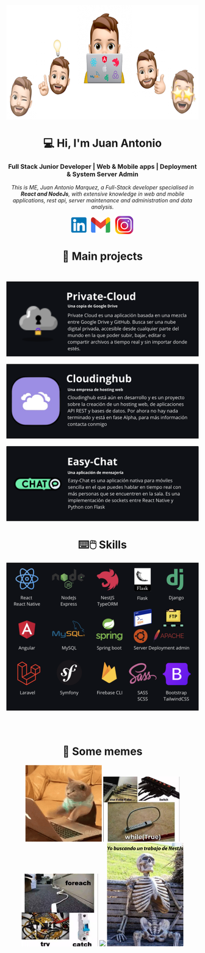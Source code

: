 <p align="center">
  <img src="https://github.com/ByMarqueZz/ByMarqueZz/blob/main/img/fondo-header3pegas.png" height="300">
</p>
<h1 align="center">💻 Hi, I'm Juan Antonio</h1>
<h3 align="center">
  Full Stack Junior Developer | Web & Mobile apps | Deployment & System Server Admin
</h3>
<p align="center">
  <em>This is ME, Juan Antonio Marquez, a Full-Stack developer specialised in <b>React and NodeJs</b>, with extensive knowledge in web and mobile applications, rest api, server maintenance and administration and data analysis.</em>
</p>

<p align="center">
  <a href="https://www.linkedin.com/in/juan-antonio-marquez/" target="_blank"><img align="center" src="https://github.com/ByMarqueZz/ByMarqueZz/blob/main/img/174857.png" alt="linkedin" height="40" width="40"/></a>&nbsp;&nbsp;
   <a href = "mailto: bymarquezz2@gmail.com"><img align="center" src="https://github.com/ByMarqueZz/ByMarqueZz/blob/main/img/Gmail_icon_(2020).svg.png" height="40" width="50" alt="gmail"/></a>&nbsp;&nbsp;
  <a href="https://www.instagram.com/maarquez_10?igsh=MTQzbW11MTEyajJ0dw%3D%3D&utm_source=qr" target="_blank"><img align="center" src="https://github.com/ByMarqueZz/ByMarqueZz/blob/main/img/Logo-Instagram-PNG.png" alt="instagram" height="50" width="50"/></a>
</p>

<h1 align="center">📱 Main projects</h1>
<br>
<p>
    <a href="https://github.com/ByMarqueZz/private-cloud" target="_blank" align="center"><kbd><img src="https://github.com/ByMarqueZz/ByMarqueZz/blob/main/img/Captura%20de%20pantalla%202024-01-16%20a%20las%2010.38.19.png" alt="Private Cloud"/></kbd></a>
  <br><br>
  <a href="https://github.com/ByMarqueZz/cloudinghub" target="_blank" align="center"><kbd><img src="https://github.com/ByMarqueZz/ByMarqueZz/blob/main/img/Captura%20de%20pantalla%202024-01-16%20a%20las%2010.43.58.png" alt="Cloudinghub"/></kbd></a>
  <br><br>
  <a href="https://github.com/ByMarqueZz/easy-chat" target="_blank" align="center"><kbd><img src="https://github.com/ByMarqueZz/ByMarqueZz/blob/main/img/Captura%20de%20pantalla%202024-01-16%20a%20las%2010.54.30.png" alt="Easy Chat"/></kbd></a>
</p>


<h1 align="center">⌨️🖱️ Skills</h1>
<p>
  <kbd><img src="https://github.com/ByMarqueZz/ByMarqueZz/blob/main/img/Captura%20de%20pantalla%202024-01-25%20a%20las%201.58.29.png"></kbd>
</p>

<br><br>
<h1 align="center">📸 Some memes</h1>
<p align="center">
  <img src="https://github.com/ByMarqueZz/ByMarqueZz/blob/main/img/gato.gif" width="200" heigth="200">
  <img src="https://github.com/ByMarqueZz/ByMarqueZz/blob/main/img/meme.jpeg" width="200" heigth="200">
  <img src="https://github.com/ByMarqueZz/ByMarqueZz/blob/main/img/meme2.jpeg" width="200" heigth="200">
  <img src="https://github.com/ByMarqueZz/ByMarqueZz/blob/main/img/youtube-video-gif.gif" width="200" heigth="200">
  <img src="https://github.com/ByMarqueZz/ByMarqueZz/blob/main/img/nest2.png" width="200" heigth="200">
</p>

